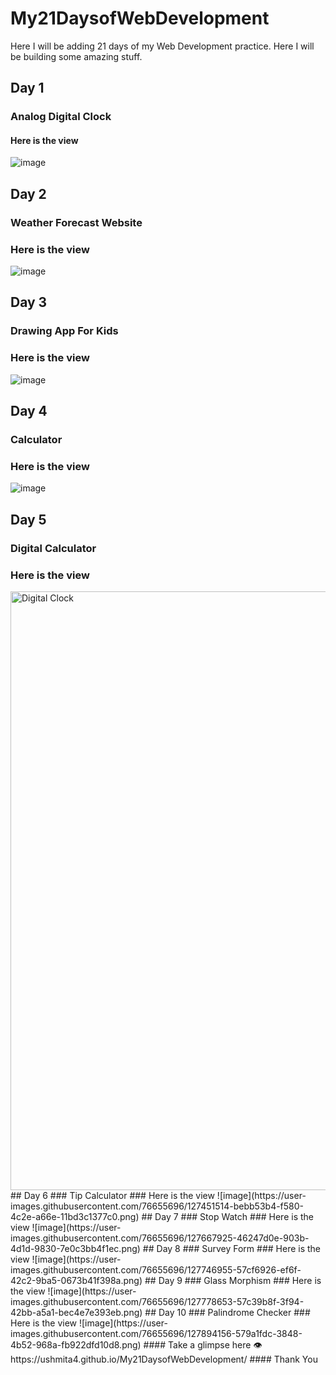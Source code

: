 # My21DaysofWebDevelopment
Here I will be adding 21 days of my Web Development practice. Here I will be building some amazing stuff.
## Day 1
### Analog Digital Clock
#### Here is the view
![image](https://user-images.githubusercontent.com/76655696/126866389-cfb35bae-e31d-4f64-bff7-253150ee96d8.png)
## Day 2
### Weather Forecast Website
### Here is the view
![image](https://user-images.githubusercontent.com/76655696/126895218-7088ce01-c0d9-4180-be2f-8a2ed2d8a36e.png)
## Day 3
### Drawing App For Kids
### Here is the view
![image](https://user-images.githubusercontent.com/76655696/127023265-a7cc4eff-0ac8-4a1e-b2d7-5ddacb963d24.png)
## Day 4
### Calculator
### Here is the view
![image](https://user-images.githubusercontent.com/76655696/127133860-5f48c7c9-acdb-4bbc-92bb-5e3d8bdf20b4.png)
## Day 5
### Digital Calculator
### Here is the view
<img width="958" alt="Digital Clock" src="https://user-images.githubusercontent.com/76655696/127363313-8a28889c-9a28-4603-a68a-d46bf12b05eb.png">
## Day 6
### Tip Calculator
### Here is the view
![image](https://user-images.githubusercontent.com/76655696/127451514-bebb53b4-f580-4c2e-a66e-11bd3c1377c0.png)
## Day 7
### Stop Watch
### Here is the view
![image](https://user-images.githubusercontent.com/76655696/127667925-46247d0e-903b-4d1d-9830-7e0c3bb4f1ec.png)
## Day 8
### Survey Form
### Here is the view
![image](https://user-images.githubusercontent.com/76655696/127746955-57cf6926-ef6f-42c2-9ba5-0673b41f398a.png)
## Day 9
### Glass Morphism
### Here is the view
![image](https://user-images.githubusercontent.com/76655696/127778653-57c39b8f-3f94-42bb-a5a1-bec4e7e393eb.png)
## Day 10
### Palindrome Checker
### Here is the view
![image](https://user-images.githubusercontent.com/76655696/127894156-579a1fdc-3848-4b52-968a-fb922dfd10d8.png)
#### Take a glimpse here
👁️ https://ushmita4.github.io/My21DaysofWebDevelopment/
#### Thank You
